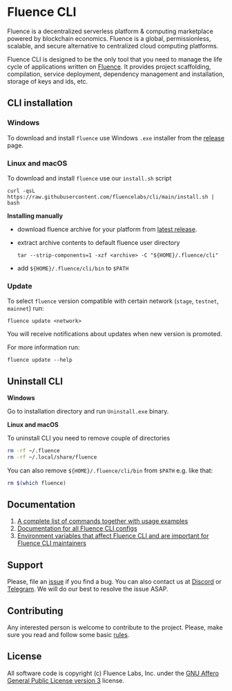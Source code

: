 # Fluence CLI

Fluence is a decentralized serverless platform & computing marketplace powered
by blockchain economics. Fluence is a global, permissionless, scalable, and
secure alternative to centralized cloud computing platforms.

Fluence CLI is designed to be the only tool that you need to manage the life
cycle of applications written on [Fluence](https://fluence.network). It provides
project scaffolding, compilation, service deployment, dependency management and
installation, storage of keys and ids, etc.

## CLI installation

### Windows

To download and install `fluence` use Windows `.exe` installer from the [release](https://github.com/fluencelabs/cli/releases) page.

### Linux and macOS

To download and install `fluence` use our `install.sh` script

```shell
curl -qsL https://raw.githubusercontent.com/fluencelabs/cli/main/install.sh | bash
```

**Installing manually**

-   download fluence archive for your platform from
    [latest release](https://github.com/fluencelabs/cli/releases/latest).
-   extract archive contents to default fluence user directory

    ```shell
    tar --strip-components=1 -xzf <archive> -C "${HOME}/.fluence/cli"
    ```

-   add `${HOME}/.fluence/cli/bin` to `$PATH`

### Update

To select `fluence` version compatible with certain network (`stage`, `testnet`, `mainnet`) run:

```shell
fluence update <network>
```

You will receive notifications about updates when new version is promoted.

For more information run:

```shell
fluence update --help
```

## Uninstall CLI

**Windows**

Go to installation directory and run `Uninstall.exe` binary.

**Linux and macOS**

To uninstall CLI you need to remove couple of directories

```sh
rm -rf ~/.fluence
rm -rf ~/.local/share/fluence
```

You can also remove `${HOME}/.fluence/cli/bin` from `$PATH` e.g. like that:

```sh
rm $(which fluence)
```

## Documentation

1. [A complete list of commands together with usage examples](./packages/cli/cli/docs/commands/README.md)
1. [Documentation for all Fluence CLI configs](./packages/cli/cli/docs/configs/README.md)
1. [Environment variables that affect Fluence CLI and are important for Fluence CLI maintainers](./packages/cli/cli/example.env)

## Support

Please, file an [issue](https://github.com/fluencelabs/cli/issues) if you find a
bug. You can also contact us at [Discord](https://discord.com/invite/5qSnPZKh7u)
or [Telegram](https://t.me/fluence_project). We will do our best to resolve the
issue ASAP.

## Contributing

Any interested person is welcome to contribute to the project. Please, make sure
you read and follow some basic [rules](./CONTRIBUTING.md).

## License

All software code is copyright (c) Fluence Labs, Inc. under the
[GNU Affero General Public License version 3](./LICENSE) license.
